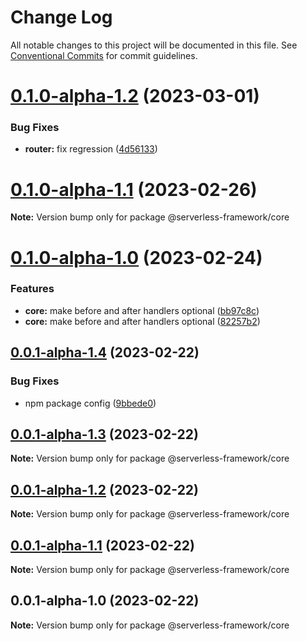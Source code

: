 # Change Log

All notable changes to this project will be documented in this file.
See [Conventional Commits](https://conventionalcommits.org) for commit guidelines.

# [0.1.0-alpha-1.2](https://github.com/Edwin-Luijten/serverless-framework/compare/@serverless-framework/core@0.1.0-alpha-1.1...@serverless-framework/core@0.1.0-alpha-1.2) (2023-03-01)


### Bug Fixes

* **router:** fix regression ([4d56133](https://github.com/Edwin-Luijten/serverless-framework/commit/4d56133e1e2ac60068261e402f62020932714ef3))





# [0.1.0-alpha-1.1](https://github.com/Edwin-Luijten/serverless-framework/compare/@serverless-framework/core@0.1.0-alpha-1.0...@serverless-framework/core@0.1.0-alpha-1.1) (2023-02-26)

**Note:** Version bump only for package @serverless-framework/core





# [0.1.0-alpha-1.0](https://github.com/Edwin-Luijten/serverless-framework/compare/@serverless-framework/core@0.0.1-alpha-1.4...@serverless-framework/core@0.1.0-alpha-1.0) (2023-02-24)


### Features

* **core:** make before and after handlers optional ([bb97c8c](https://github.com/Edwin-Luijten/serverless-framework/commit/bb97c8cc7c0611304d42595e492157c5af1c36ba))
* **core:** make before and after handlers optional ([82257b2](https://github.com/Edwin-Luijten/serverless-framework/commit/82257b26dfa9bdaf99a726aa8859bb863eff15d9))





## [0.0.1-alpha-1.4](https://github.com/Edwin-Luijten/serverless-framework/compare/@serverless-framework/core@0.0.1-alpha-1.3...@serverless-framework/core@0.0.1-alpha-1.4) (2023-02-22)


### Bug Fixes

* npm package config ([9bbede0](https://github.com/Edwin-Luijten/serverless-framework/commit/9bbede0609d0630ce5486256e47cad6893455233))





## [0.0.1-alpha-1.3](https://github.com/Edwin-Luijten/serverless-framework/compare/@serverless-framework/core@0.0.1-alpha-1.2...@serverless-framework/core@0.0.1-alpha-1.3) (2023-02-22)

**Note:** Version bump only for package @serverless-framework/core





## [0.0.1-alpha-1.2](https://github.com/Edwin-Luijten/serverless-framework/compare/@serverless-framework/core@0.0.1-alpha-1.1...@serverless-framework/core@0.0.1-alpha-1.2) (2023-02-22)

**Note:** Version bump only for package @serverless-framework/core





## [0.0.1-alpha-1.1](https://github.com/Edwin-Luijten/serverless-framework/compare/@serverless-framework/core@0.0.1-alpha-1.0...@serverless-framework/core@0.0.1-alpha-1.1) (2023-02-22)

**Note:** Version bump only for package @serverless-framework/core





## 0.0.1-alpha-1.0 (2023-02-22)

**Note:** Version bump only for package @serverless-framework/core
